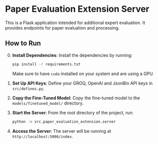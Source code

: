 # Paper Evaluation Extension Server

This is a Flask application intended for additional expert evaluation. It provides endpoints for paper evaluation and processing.

## How to Run

0. **Install Dependencies**: Install the dependencies by running:

   ```bash
   pip install -r requirements.txt
   ```

   Make sure to have `cuda` installed on your system and are using a GPU.

1. **Set Up API Keys**: Define your GROQ, OpenAI and JsonBin API keys in `src/defines.py`.

2. **Copy the Fine-Tuned Model**: Copy the fine-tuned model to the `models/finetuned_model/` directory.

3. **Start the Server**: From the root directory of the project, run:

   ```bash
   python -m src.paper_evaluation_extension.server
   ```

4. **Access the Server**: The server will be running at `http://localhost:5000/index`.

